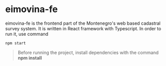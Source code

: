 # eimovina-fe

eimovina-fe is the frontend part of the Montenegro's web based cadastral survey system. It is written in React framework with Typescript.
In order to run it, use command
```
npm start
```
> Before running the project, install dependencies with the command
> **npm install**

